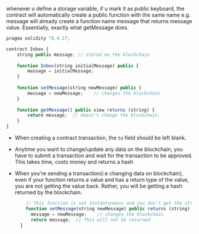 whenever u define a storage variable, if u mark it as public keyboard, the contract will 
automatically create a public function with the same name
e.g.
message will already create a function name message that returns message value.
Essentially, exactly what getMessage does.

```ts
pragma solidity ^0.4.17;

contract Inbox {
    string public message; // stored on the blockchain
    
    function Inbox(string initialMessage) public {
        message = initialMessage;
    }
    
    function setMessage(string newMessage) public {
        message = newMessage;    // changes the blockchain
    }
    
    function getMessage() public view returns (string) {
        return message;  // doesn't change the blockchain.
    }
}

```



- When creating a contract transaction, the `to` field should be left blank.

- Anytime you want to change/update any data on the blockchain, you have to submit a transaction
  and wait for the transaction to be approved. This takes time, costs money and returns a hash

- When you're sending a transaction(i.e changing data on blockchain), even if your function returns
  a value and has a return type of the value, you are not getting the value back. Rather, you will
  be getting a hash returned by the blockchain.

  ```ts
      // This function is not Instantaneous and you don't get the string value back, rather you get a hash back
      function setMessage(string newMessage) public returns (string) { // notice the return type here: the string will not be returned.
        message = newMessage;    // changes the blockchain
        return message;  // This will not be returned
    }

    ```
